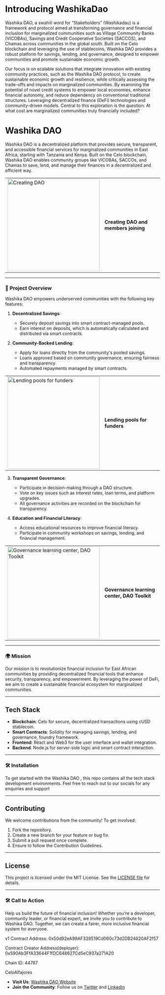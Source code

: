 # Introducing WashikaDao

Washika DAO, a swahili word for “Stakeholders” (Washikadau) is a framework and protocol aimed at transforming governance and financial inclusion for marginalized communities such as Village Community Banks (VICOBAs), Savings and Credit Cooperative Societies (SACCOS), and Chamas across communities in the global south. Built on the Celo blockchain and leveraging the use of stablecoins, Washika DAO provides a robust platform for savings, lending, and governance, designed to empower communities and promote sustainable economic growth.


Our focus is on scalable solutions that integrate innovation with existing community practices, such as the Washika DAO protocol, to create sustainable economic growth and resilience, while critically assessing the trade-offs and impacts on marginalized communities. By examining the potential of novel credit systems to empower local economies, enhance financial autonomy, and reduce dependency on conventional traditional structures.
Leveraging decentralized finance (DeFi) technologies and community-driven models. Central to this exploration is the question: At what cost are marginalized communities truly financially included?

# Washika DAO

Washika DAO is a decentralized platform that provides secure, transparent, and accessible financial services for marginalized communities in East Africa, starting with Tanzania and Kenya. Built on the Celo blockchain, Washika DAO enables community groups like VICOBAs, SACCOs, and Chamas to save, lend, and manage their finances in a decentralized and efficient way.

<table>
  <tr>
    <td>
      <img src="https://github.com/chatafisha/Chatafisha/blob/main/images/create.jpeg" width="300" alt="Creating DAO">
    </td>
    <td>
      <p><strong>Creating DAO and members joining</strong></p>
    </td>
  </tr>
</table>


---

### 🚀 **Project Overview**

Washika DAO empowers underserved communities with the following key features:

1. **Decentralized Savings**:
   - Securely deposit savings into smart contract-managed pools.
   - Earn interest on deposits, which is automatically calculated and distributed via smart contracts.

2. **Community-Backed Lending**:
   - Apply for loans directly from the community's pooled savings.
   - Loans approved based on community governance, ensuring fairness and transparency.
   - Automated repayments managed by smart contracts.


<table>
  <tr>
    <td>
       <img src="https://github.com/chatafisha/Chatafisha/blob/main/images/lending.jpeg" width="300" alt="Lending pools for funders">
    </td>
    <td>
      <p><strong>Lending pools for funders</strong></p>
    </td>
  </tr>
</table>



3. **Transparent Governance**:
   - Participate in decision-making through a DAO structure.
   - Vote on key issues such as interest rates, loan terms, and platform upgrades.
   - All governance activities are recorded on the blockchain for transparency.

4. **Education and Financial Literacy**:
   - Access educational resources to improve financial literacy.
   - Participate in community workshops on savings, lending, and financial management.



<table>
  <tr>
    <td>
       <img src="https://github.com/chatafisha/Chatafisha/blob/main/images/governance.jpeg" width="300" title="Governance learning center, DAO Toolkit">
    </td>
    <td>
      <p><strong>Governance learning center, DAO Toolkit</strong></p>
    </td>
  </tr>
</table>

---

### 🌍 **Mission**

Our mission is to revolutionize financial inclusion for East African communities by providing decentralized financial tools that enhance security, transparency, and empowerment. By leveraging the power of DeFi, we aim to create a sustainable financial ecosystem for marginalized communities.

---

## **Tech Stack**
- **Blockchain**: Celo for secure, decentralized transactions using cUSD stablecoin.
- **Smart Contracts**: Solidity for managing savings, lending, and governance, foundry framework.
- **Frontend**: React and Web3 for the user interface and wallet integration.
- **Backend**: Node.js for server-side logic and smart contract interaction.

---

### 🛠️ **Installation**
To get started with the Washika DAO , this repo contains all the tech stack development environments. Feel free to reach out to our socials for any enquiries and support

---

## **Contributing**

We welcome contributions from the community! To get involved:
1. Fork the repository.
2. Create a new branch for your feature or bug fix.
3. Submit a pull request once complete.
4. Ensure to follow the Contribution Guidelines.

---

## **License**

This project is licensed under the MIT License. See the [LICENSE file](https://github.com/NEDA-LABS/WashikaDao/blob/main/LICENCE) for details.

---

### 🛠️ **Call to Action**

Help us build the future of financial inclusion! Whether you're a developer, community leader, or financial expert, we invite you to contribute to Washika DAO. Together, we can create a fairer, more inclusive financial system for everyone.


v1 Contract Address: 0x50d92eA99AF339519Cd060c73d2DB24620AF2f57 

Contract Creator Address(deployer): 0x590Ab3FfA33644F1fDC648627Cd5eC937a271A20

Chain ID: 44787

CeloAlfajores


- **Visit Us**: [Washika DAO Website](https://washikadao.xyz)
- **Join the Community**: Follow us on [Twitter](https://x.com/nedalabs?s=11&t=hj2iETJ0AG45JhGdjSLNcg) and [LinkedIn](https://www.linkedin.com/company/nedalabs/)
  

